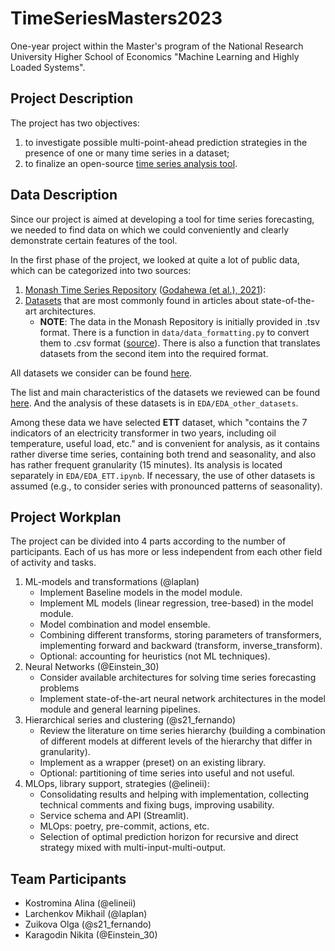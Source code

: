 # TimeSeriesMasters2023
One-year project within the Master's program of the National Research University Higher School of Economics "Machine Learning and Highly Loaded Systems".

## Project Description
The project has two objectives: 
1. to investigate possible multi-point-ahead prediction strategies in the presence of one or many time series in a dataset;
2. to finalize an open-source [time series analysis tool](https://github.com/sb-ai-lab/tsururu).

## Data Description
Since our project is aimed at developing a tool for time series forecasting, we needed to find data on which we could conveniently and clearly demonstrate certain features of the tool.

In the first phase of the project, we looked at quite a lot of public data, which can be categorized into two sources:
1. [Monash Time Series Repository](https://forecastingdata.org/) ([Godahewa (et al.), 2021](https://arxiv.org/abs/2105.06643)):
2. [Datasets](https://drive.google.com/drive/folders/1ZOYpTUa82_jCcxIdTmyr0LXQfvaM9vIy) that are most commonly found in articles about state-of-the-art architectures.
    - __NOTE__: The data in the Monash Repository is initially provided in .tsv format. There is a function in `data/data_formatting.py` to convert them to .csv format ([source](https://github.com/rakshitha123/TSForecasting/blob/master/utils/data_loader.py)). There is also a function that translates datasets from the second item into the required format.

All datasets we consider can be found [here](https://disk.yandex.ru/d/jv8JiSWiSqao5w). 

The list and main characteristics of the datasets we reviewed can be found [here](https://docs.google.com/spreadsheets/d/1JILNPfSjYnumt_GqDQ4rmgW3Zxeg6KEhkaFU21vOVyI/edit#gid=0). And the analysis of these datasets is in `EDA/EDA_other_datasets`.

Among these data we have selected __ETT__ dataset, which "contains the 7 indicators of an electricity transformer in two years, including oil temperature, useful load, etc." and is convenient for analysis, as it contains rather diverse time series, containing both trend and seasonality, and also has rather frequent granularity (15 minutes). Its analysis is located separately in `EDA/EDA_ETT.ipynb`. If necessary, the use of other datasets is assumed (e.g., to consider series with pronounced patterns of seasonality).

## Project Workplan
The project can be divided into 4 parts according to the number of participants. Each of us has more or less independent from each other field of activity and tasks.

1. ML-models and transformations (@laplan)
    - Implement Baseline models in the model module.
    - Implement ML models (linear regression, tree-based) in the model module.
    - Model combination and model ensemble.
    - Combining different transforms, storing parameters of transformers, implementing forward and backward (transform, inverse_transform).
    - Optional: accounting for heuristics (not ML techniques).
2. Neural Networks (@Einstein_30)
    - Consider available architectures for solving time series forecasting problems
    - Implement state-of-the-art neural network architectures in the model module and general learning pipelines. 
3. Hierarchical series and clustering (@s21_fernando)
    - Review the literature on time series hierarchy (building a combination of different models at different levels of the hierarchy that differ in granularity).
    - Implement as a wrapper (preset) on an existing library.
    - Optional: partitioning of time series into useful and not useful.
4. MLOps, library support, strategies (@elineii):
    - Consolidating results and helping with implementation, collecting technical comments and fixing bugs, improving usability. 
    - Service schema and API (Streamlit).
    - MLOps: poetry, pre-commit, actions, etc. 
    - Selection of optimal prediction horizon for recursive and direct strategy mixed with multi-input-multi-output.

## Team Participants
- Kostromina Alina (@elineii)
- Larchenkov Mikhail (@laplan)
- Zuikova Olga (@s21_fernando)
- Karagodin Nikita (@Einstein_30)
